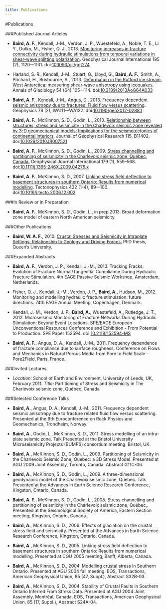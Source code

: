 ```yaml
--- 
title: Publications
---
```


#Publications

###Published Journal Articles
-   **Baird, A. F.**, Kendall, J-M., Verdon, J. P., Wuestefeld, A., Noble, T. E., Li Y., Dutko, M., Fisher, Q. J., 2013.
    [Monitoring increases in fracture connectivity during hydraulic stimulations from temporal variations in shear-wave splitting polarization](/publications/baird2013a). Geophysical Journal International 195 (2), 1120--1131.
    doi:[10.1093/gji/ggt274](http://dx.doi.org/10.1093/gji/ggt274)

-   Harland, S. R., Kendall, J-M., Stuart, G., Lloyd, G., **Baird, A. F.**, 
    Smith, A., Prichard, H., Brisbourne, A., 2013. [Deformation in the Rutford ice stream, West Antarctica: measuring shear-wave anisotropy using icequakes](/publications/harland2013). Annals of Glaciology 54 (64) 
    105--114.
    doi:[10.3189/2013AoG64A033](http://dx.doi.org/10.3189/2013AoG64A033)

-   **Baird, A. F.**, Kendall, J-M., Angus, D., 2013.
    [Frequency dependent seismic anisotropy due to fractures: Fluid flow
    versus scattering](/publications/baird2013). Geophysics 78 (2), WA111-–WA122.
    doi:[10.1190/geo2012-0288.1](http://dx.doi.org/10.1190/geo2012-0288.1)

-   **Baird, A. F.**, McKinnon, S. D., Godin, L., 2010. [Relationship
    between structures, stress and seismicity in the Charlevoix seismic
    zone revealed by 3-D geomechanical models: Implications for the
    seismotectonics of continental interiors](/publications/baird2010). Journal of Geophysical
    Research 115, B11402.
    doi:[10.1029/2010JB007521](http://dx.doi.org/10.1029/2010JB007521)

-   **Baird, A. F.**, McKinnon, S. D., Godin, L., 2009. [Stress
    channelling and partitioning of seismicity in the Charlevoix seismic
    zone, Québec, Canada.](/publications/baird2009) Geophysical Journal International 179 (1), 559–568.    
    doi:[10.1111/j.1365-246X.2009.04275.x](http://dx.doi.org/10.1111/j.1365-246X.2009.04275.x)

-   **Baird, A. F.**, McKinnon, S. D., 2007. [Linking stress field
    deflection to basement structures in southern Ontario: Results from
    numerical modelling](/publications/baird2007). Tectonophysics 432 (1-4), 89--100.
    doi:[10.1016/j.tecto.2006.12.002](http://dx.doi.org/10.1016/j.tecto.2006.12.002)
    
###In Review or in Preparation

-   **Baird, A. F.**, McKinnon, S. D., Godin, L., in prep 2013. Broad
    deformation zone model of eastern North American seismicity.
    
###Other Publications

-   **Baird, W. A. F.**, 2010. [Crustal Stresses and Seismicity in Intraplate Settings: Relationship to Geology and Driving Forces.](/publications/baird_phd) PhD thesis, Queen’s University.
    
###Expanded Abstracts

-   **Baird, A. F.**, Verdon, J. P., Kendall, J.-M., 2013. Tracking Fracks: 
    Evolution of Fracture Normal/Tangential Compliance During Hydraulic 
    Fracture Stimulation. 4th EAGE Passive Seismic Workshop, Amsterdam, Netherlands.    

-   Fisher, Q. J., Kendall, J.-M., Verdon, J. P., **Baird, A.**, Hudson,
    M., 2012. Monitoring and modelling hydraulic fracture stimulation:
    future directions. 74th EAGE Annual Meeting, Copenhagen, Denmark.

-   Kendall, J.-M., Verdon, J. P., **Baird, A.**, Wuestefeld, A.,
    Rutledge, J. T., 2012. Microseismic Monitoring of Fracture Networks
    During Hydraulic Stimulation: Beyond Event Locations. SPE/EAGE
    European Unconventional Resources Conference and Exhibition - From
    Potential to Production. SPE Paper 152594.
    doi:[10.2118/152594-MS](http://dx.doi.org/10.2118/152594-MS) 

-   **Baird, A. F.**, Angus, D. A., Kendall, J.-M., 2011. Frequency
    dependence of fracture compliance due to surface roughness.
    Conference on Flows and Mechanics in Natural Porous Media from Pore
    to Field Scale – Pore2Field, Paris, France.

###Invited Lectures

-   *Location:* School of Earth and Environment, University of Leeds,
    UK, February 2011. *Title:* Partitioning of Stress and Seismicity in
    The Charlevoix seismic zone, Québec, Canada

###Selected Conference Talks

-   **Baird, A.**, Angus, D. A., Kendall, J.-M., 2011. Frequency
    dependent seismic anisotropy due to fracture related fluid flow
    versus scattering. Presented at the 9th Euroconference on Rock
    Physics and Geomechanics, Trondheim, Norway.

-   **Baird, A.**, Godin, L., McKinnon, S. D., 2011. Stress modelling of
    an intra-plate seismic zone. Talk Presented at the Bristol
    University Microseismicity Projects (BUMPS) consortium meeting.
    Bristol, UK.

-   **Baird, A.**, McKinnon, S. D., Godin, L., 2009. Partitioning of
    Seismicity in the Charlevoix Seismic Zone, Quebec: a 3D Stress
    Model. Presented at AGU 2009 Joint Assembly, Toronto, Canada.
    Abstract G11C-06.

-   **Baird, A.**, McKinnon, S. D., Godin, L., 2009. A three-dimensional
    geodynamic model of the Charlevoix seismic zone, Quebec. Talk
    Presented at the Advances in Earth Science Research Conference,
    Kingston, Ontario, Canada.

-   **Baird, A. F.**, McKinnon, S. D., Godin, L., 2008. Stress
    channelling and partitioning of seismicity in the Charlevoix seismic
    zone, Québec,. Presented at the Seismological Society of America,
    Eastern Section meeting, Kingston, Ontario, Canada.

-   **Baird, A.**, McKinnon, S. D., 2006. Effects of glaciation on the
    crustal stress field and seismicity. Presented at the Advances in
    Earth Science Research Conference, Kingston, Ontario, Canada.

-   **Baird, A.**, McKinnon, S. D., 2005. Linking stress field
    deflection to basement structures in southern Ontario: Results from
    numerical modelling. Presented at CGU 2005 meeting, Banff, Alberta,
    Canada.

-   **Baird, A.**, McKinnon, S. D., 2004. Modelling crustal stress in
    Southern Ontario. Presented at AGU 2004 fall meeting. EOS,
    Transactions, American Geophysical Union, 85 (47, Suppl.), Abstract
    S32B-03.

-   **Baird, A.**, McKinnon, S. D., 2004. Stability of Crustal Faults in
    Southern Ontario Inferred From Stress Data. Presented at AGU 2004
    Joint Assembly, Montréal, Canada. EOS, Transactions, American
    Geophysical Union, 85 (17, Suppl.), Abstract S24A-04.